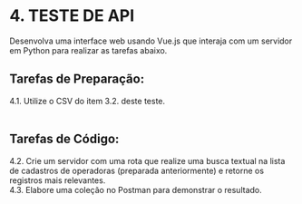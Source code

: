<h1>4. TESTE DE API</h1>
<p1>Desenvolva uma interface web usando Vue.js que interaja com um servidor em Python para realizar as tarefas abaixo.</p1> <br/>
<h2>Tarefas de Preparação:</h2>
<p2>4.1. Utilize o CSV do item 3.2. deste teste.</p2> <br/> <br/>
<h2>Tarefas de Código:</h2>
<p2>4.2. Crie um servidor com uma rota que realize uma busca textual na lista de cadastros de operadoras (preparada anteriormente) e retorne os registros mais relevantes.</p2> <br/>
<p2>4.3. Elabore uma coleção no Postman para demonstrar o resultado.</p2> 

